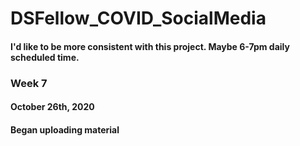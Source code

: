 # DSFellow_COVID_SocialMedia

#### I'd like to be more consistent with this project. Maybe 6-7pm daily scheduled time.

### Week 7
#### October 26th, 2020
#### Began uploading material

